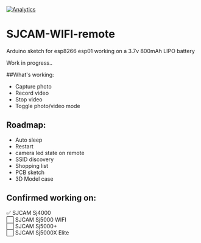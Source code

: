 [![Analytics](https://ga-beacon.appspot.com/UA-77377175-2/readme)](https://github.com/LukevdPalen/SJCAM-WIFI-remote)

# SJCAM-WIFI-remote
Arduino sketch for esp8266 esp01 working on a 3.7v 800mAh LIPO battery

Work in progress..

##What's working:
- Capture photo
- Record video
- Stop video
- Toggle photo/video mode

## Roadmap:
- Auto sleep 
- Restart
- camera led state on remote
- SSID discovery
- Shopping list
- PCB sketch
- 3D Model case

## Confirmed working on:  
:white_check_mark: SJCAM Sj4000  
:white_large_square: SJCAM Sj5000 WIFI  
:white_large_square: SJCAM Sj5000+  
:white_large_square: SJCAM Sj5000X Elite  
